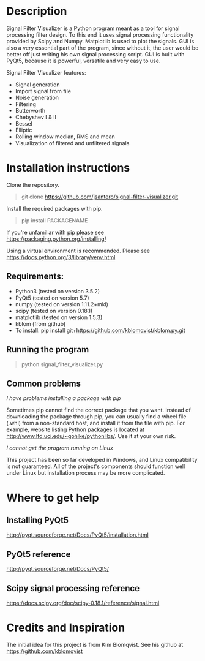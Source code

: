 # Description

Signal Filter Visualizer is a Python program meant as a tool for
signal processing filter design. To this end it uses signal processing
functionality provided by Scipy and Numpy. Matplotlib is used to plot the
signals. GUI is also a very essential part of the program, since without it,
the user would be better off just writing his own signal processing script.
GUI is built with PyQt5, because it is powerful, versatile and very easy to use.

Signal Filter Visualizer features:
* Signal generation
* Import signal from file
* Noise generation
* Filtering
 * Butterworth
 * Chebyshev I & II
 * Bessel
 * Elliptic
 * Rolling window median, RMS and mean
* Visualization of filtered and unfiltered signals

# Installation instructions

Clone the repository.
> git clone https://github.com/jsantero/signal-filter-visualizer.git

Install the required packages with pip.
> pip install PACKAGENAME

If you're unfamiliar with pip please see
https://packaging.python.org/installing/

Using a virtual environment is recommended. Please see
https://docs.python.org/3/library/venv.html

## Requirements:
* Python3 (tested on version 3.5.2)
* PyQt5 (tested on version 5.7)
* numpy (tested on version 1.11.2+mkl)
* scipy (tested on version 0.18.1)
* matplotlib (tested on version 1.5.3)
* kblom (from github)
 * To install: pip install git+https://github.com/kblomqvist/kblom.py.git

## Running the program
> python signal_filter_visualizer.py

## Common problems
*I have problems installing a package with pip*

Sometimes pip cannot find the correct package that you want. Instead of
downloading the package through pip, you can usually find a wheel file (.whl)
from a non-standard host, and install it from the file with pip. For example,
website listing Python packages is located at
http://www.lfd.uci.edu/~gohlke/pythonlibs/. Use it at your own risk.

*I cannot get the program running on Linux*

This project has been so far developed in Windows, and Linux compatibility is
not guaranteed. All of the project's components should function well under Linux
but installation process may be more complicated.

# Where to get help

## Installing PyQt5
http://pyqt.sourceforge.net/Docs/PyQt5/installation.html

## PyQt5 reference
http://pyqt.sourceforge.net/Docs/PyQt5/

## Scipy signal processing reference
https://docs.scipy.org/doc/scipy-0.18.1/reference/signal.html

# Credits and Inspiration

The initial idea for this project is from Kim Blomqvist. See his github at
https://github.com/kblomqvist
